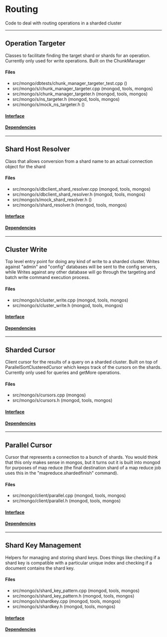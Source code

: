 # Routing
Code to deal with routing operations in a sharded cluster


-------------

## Operation Targeter
Classes to facilitate finding the target shard or shards for an operation.  Currently only used for write operations.  Built on the ChunkManager

#### Files
- src/mongo/dbtests/chunk\_manager\_targeter\_test.cpp   ()
- src/mongo/s/chunk\_manager\_targeter.cpp   (mongod, tools, mongos)
- src/mongo/s/chunk\_manager\_targeter.h   (mongod, tools, mongos)
- src/mongo/s/ns\_targeter.h   (mongod, tools, mongos)
- src/mongo/s/mock\_ns\_targeter.h   ()

#### [Interface](interface/0)

#### [Dependencies](dependencies/0)

-------------

## Shard Host Resolver
Class that allows conversion from a shard name to an actual connection object for the shard

#### Files
- src/mongo/s/dbclient\_shard\_resolver.cpp   (mongod, tools, mongos)
- src/mongo/s/dbclient\_shard\_resolver.h   (mongod, tools, mongos)
- src/mongo/s/mock\_shard\_resolver.h   ()
- src/mongo/s/shard\_resolver.h   (mongod, tools, mongos)

#### [Interface](interface/1)

#### [Dependencies](dependencies/1)

-------------

## Cluster Write
Top level entry point for doing any kind of write to a sharded cluster.  Writes against "admin" and "config" databases will be sent to the config servers, while Writes against any other database will go through the targeting and batch write command execution process.

#### Files
- src/mongo/s/cluster\_write.cpp   (mongod, tools, mongos)
- src/mongo/s/cluster\_write.h   (mongod, tools, mongos)

#### [Interface](interface/2)

#### [Dependencies](dependencies/2)

-------------

## Sharded Cursor
Client cursor for the results of a query on a sharded cluster. Built on top of ParallelSortClusteredCursor which keeps track of the cursors on the shards.  Currently only used for queries and getMore operations.

#### Files
- src/mongo/s/cursors.cpp   (mongos)
- src/mongo/s/cursors.h   (mongod, tools, mongos)

#### [Interface](interface/3)

#### [Dependencies](dependencies/3)

-------------

## Parallel Cursor
Cursor that represents a connection to a bunch of shards.  You would think that this only makes sense in mongos, but it turns out it is built into mongod for purposes of map reduce (the final destination shard of a map reduce job uses this in the "mapreduce.shardedfinish" command).

#### Files
- src/mongo/client/parallel.cpp   (mongod, tools, mongos)
- src/mongo/client/parallel.h   (mongod, tools, mongos)

#### [Interface](interface/4)

#### [Dependencies](dependencies/4)

-------------

## Shard Key Management
Helpers for managing and storing shard keys.  Does things like checking if a shard key is compatible with a particular unique index and checking if a document contains the shard key.

#### Files
- src/mongo/s/shard\_key\_pattern.cpp   (mongod, tools, mongos)
- src/mongo/s/shard\_key\_pattern.h   (mongod, tools, mongos)
- src/mongo/s/shardkey.cpp   (mongod, tools, mongos)
- src/mongo/s/shardkey.h   (mongod, tools, mongos)

#### [Interface](interface/5)

#### [Dependencies](dependencies/5)
